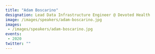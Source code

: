 ```yaml
---
title: "Adam Boscarino"
designation: Lead Data Infrastructure Engineer @ Devoted Health
image: /images/speakers/adam-boscarino.jpg
images: 
 - /images/speakers/adam-boscarino.jpg
events:
 - 2020
twitter: ""
---
```


